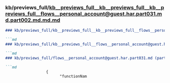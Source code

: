 ### kb/previews_full/kb__previews_full__kb__previews_full__kb__previews_full__flows__personal_account@guest.har.part031.md.part002.md.md.md

```md
### kb/previews_full/kb__previews_full__kb__previews_full__flows__personal_account@guest.har.part031.md.part002.md.md

```md
### kb/previews_full/kb__previews_full__flows__personal_account@guest.har.part031.md.part002.md

```md
### kb/previews_full/flows__personal_account@guest.har.part031.md (part 002)

```md
                  {
                        "functionNam
```

```

```

```

```
